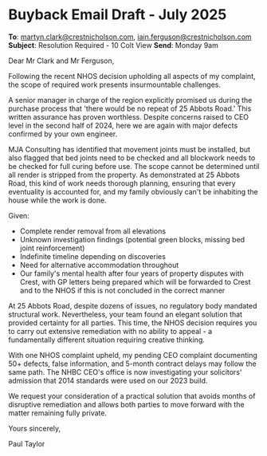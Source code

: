 # Buyback Email Draft - July 2025

**To**: martyn.clark@crestnicholson.com, iain.ferguson@crestnicholson.com  
**Subject**: Resolution Required - 10 Colt View
**Send**: Monday 9am

Dear Mr Clark and Mr Ferguson,

Following the recent NHOS decision upholding all aspects of my complaint, the scope of required work presents insurmountable challenges.

A senior manager in charge of the region explicitly promised us during the purchase process that 'there would be no repeat of 25 Abbots Road.' This written assurance has proven worthless. Despite concerns raised to CEO level in the second half of 2024, here we are again with major defects confirmed by your own engineer.

MJA Consulting has identified that movement joints must be installed, but also flagged that bed joints need to be checked and all blockwork needs to be checked for full curing before use. The scope cannot be determined until all render is stripped from the property. As demonstrated at 25 Abbots Road, this kind of work needs thorough planning, ensuring that every eventuality is accounted for, and my family obviously can't be inhabiting the house while the work is done.

Given:
- Complete render removal from all elevations
- Unknown investigation findings (potential green blocks, missing bed joint reinforcement)
- Indefinite timeline depending on discoveries  
- Need for alternative accommodation throughout
- Our family's mental health after four years of property disputes with Crest, with GP letters being prepared which will be forwarded to Crest and to the NHOS if this is not concluded in the correct manner

At 25 Abbots Road, despite dozens of issues, no regulatory body mandated structural work. Nevertheless, your team found an elegant solution that provided certainty for all parties. This time, the NHOS decision requires you to carry out extensive remediation with no ability to appeal - a fundamentally different situation requiring creative thinking.

With one NHOS complaint upheld, my pending CEO complaint documenting 50+ defects, false information, and 5-month contract delays may follow the same path. The NHBC CEO's office is now investigating your solicitors' admission that 2014 standards were used on our 2023 build.

We request your consideration of a practical solution that avoids months of disruptive remediation and allows both parties to move forward with the matter remaining fully private.

Yours sincerely,

Paul Taylor